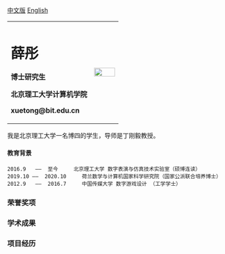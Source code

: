 <a href="/index-en.md">中文版</a> [English](index-en.md)

<table border="0">
  <tr>
    <td width="75%">
      <h1>薛彤</h1>
      <p><b>博士研究生</b></p>
      <p><b>北京理工大学计算机学院</b></p>
      <p><b>xuetong@bit.edu.cn</b></p>
    </td>
    <td width="25%">
      <img src="https://user-images.githubusercontent.com/57761094/139632689-298b892e-2684-4b25-91ab-fa626c7d194b.jpg" width="100%">   
    </td>
  </tr>
</table>



我是北京理工大学一名博四的学生，导师是丁刚毅教授。

#### 教育背景
    2016.9   ——  至今    	北京理工大学 数字表演与仿真技术实验室（硕博连读）
    2019.10 ——  2020.10     荷兰数学与计算机国家科学研究院（国家公派联合培养博士）
    2012.9   ——  2016.7     中国传媒大学 数字游戏设计 （工学学士）

### 荣誉奖项

### 学术成果

### 项目经历
